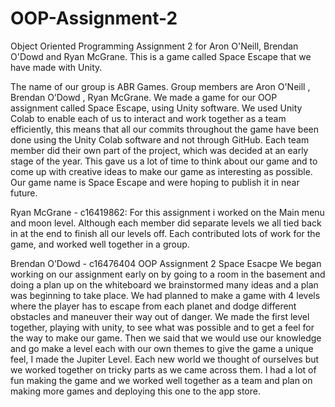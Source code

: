 # OOP-Assignment-2
Object Oriented Programming Assignment 2 for Aron O'Neill, Brendan O'Dowd and Ryan McGrane. This is a game called Space Escape that we have made with Unity.


The name of our group is ABR Games. Group members are Aron O'Neill , Brendan O’Dowd , Ryan McGrane. We made a game for our OOP assignment called Space Escape, using Unity software. We used Unity Colab to enable each of us to interact and work together as a team efficiently, this means that all our commits throughout the game have been done using the Unity Colab software and not through GitHub. Each team member did their own part of the project, which was decided at an early stage of the year. This gave us a lot of time to think about our game and to come up with creative ideas to make our game as interesting as possible. Our game name is Space Escape and were hoping to publish it in near future.

Ryan McGrane - c16419862: For this assignment i worked on the Main menu and moon level. Although each member did separate levels we all tied back in at the end to finish all our levels off. Each contributed lots of work for the game, and worked well together in a group.

Brendan O’Dowd - c16476404 
OOP Assignment 2
Space Esacpe
We began working on our assignment early on by going to a room in the basement and doing a plan up on the whiteboard we brainstormed many ideas and a plan was beginning to take place. We had planned to make a game with 4 levels where the player has to escape from each planet and dodge different obstacles and maneuver their way out of danger. We made the first level together, playing with unity, to see what was possible and to get a feel for the way to make our game. Then we said that we would use our knowledge and go make a level each with our own themes to give the game a unique feel, I made the Jupiter Level. Each new world we thought of ourselves but we worked together on tricky parts as we came across them. I had a lot of fun making the game and we worked well together as a team and plan on making more games and deploying this one to the app store.
